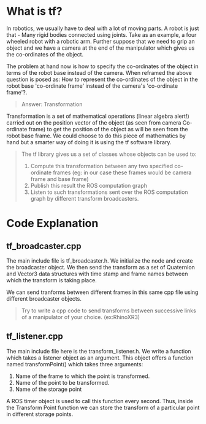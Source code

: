<h1>What is tf?</h1>

<p>In robotics, we usually have to deal with a lot of moving parts. A robot is just that - Many rigid bodies connected using joints.
Take as an example, a four wheeled robot with a robotic arm. Further suppose that we need to grip an object and we have a camera at
the end of the manipulator which gives us the co-ordinates of the object.</p>

<p> The problem at hand now is how to specify the co-ordinates of the object in terms of the robot base instead of the camera.
When reframed the above question is posed as: How to represent the co-ordinates of the object in the robot base 'co-ordinate frame'
instead of the camera's 'co-ordinate frame'?.</p>

>Answer: Transformation

<p>Transformation is a set of mathematical operations (linear algebra alert!) carried out on the position vector of the object (as seen
from camera Co-ordinate frame) to get the position of the object as will be seen from the robot base frame. We could choose to do this
piece of mathematics by hand but a smarter way of doing it is using the tf software library.</p>

><p> The tf library gives us a set of classes whose objects can be used to:
 ><ol>
 ><li>Compute this transformation between any two specified co-ordinate frames (eg: in our case these frames would be camera frame and base frame)</li>
 ><li>Publish this result the ROS computation graph</li>
 ><li>Listen to such transformations sent over the ROS computation graph by different transform broadcasters.
 ></ol>
 
 
 <h1>Code Explanation</h1>
 
 <h2>tf_broadcaster.cpp</h2>
 
 <p> The main include file is tf_broadcaster.h. We initialize the node and create the broadcaster object. We then send the transform
 as a set of Quaternion and Vector3 data structures with time stamp and frame names between which the transform is taking place.</p>
 <p>We can send tranforms between different frames in this same cpp file using different broadcaster objects.</p>
 
 >Try to write a cpp code to send transforms between successive links of a manipulator of your choice. (ex:RhinoXR3)
 
 <h2>tf_listener.cpp</h2>
 
 <p>The main include file here is the transform_listener.h. We write a function which takes a listener object as an argument. This object
 offers a function named transformPoint() which takes three arguments:
 <ol>
 <li>Name of the frame to which the point is transformed. </li>
 <li>Name of the point to be transformed. </li>
 <li>Name of the storage point </li>
 </ol>
 </p>
 
 <p> A ROS timer object is used to call this function every second. Thus, inside the Transform Point function we can store the
 transform of a particular point in different storage points. </p>

 
